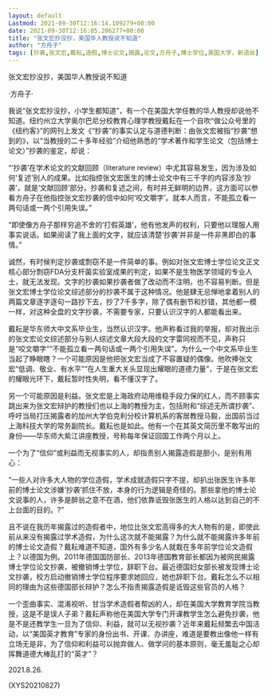 ```yaml
---
layout: default
Lastmod: 2021-09-30T12:16:14.109279+00:00
date: 2021-09-30T12:16:05.206277+00:00
title: "张文宏抄没抄，美国华人教授说不知道"
author: "方舟子"
tags: [抄袭,张文宏,戴耘,造假,博士论文,揭露,论文,方舟子,博士学位,美国大学，新语丝]
---
```


张文宏抄没抄，美国华人教授说不知道

·方舟子·

我说“张文宏抄没抄，小学生都知道”，有一个在美国大学任教的华人教授却说他不知道。纽约州立大学奥尔巴尼分校教育心理学教授戴耘在一个自吹“做公众号里的《纽约客》”的网刊上发文《“抄袭”的事实认定与道德判断：由张文宏被指“抄袭”想到的》，以“当教授的二十多年经验”介绍他熟悉的“学术著作和学生论文（包括博士论文）”抄袭的鉴定，却说：

“‘抄袭’在学术论文的文献回顾（literature review）中尤其容易发生，因为涉及如何‘复述’别人的成果。比如指控张文宏医生的博士论文中有三千字的内容涉及‘抄袭’，就是‘文献回顾’部分。抄袭和复述之间，有时并无鲜明的边界，这方面可以参看方舟子在他指控张文宏抄袭的信中如何‘咬文嚼字’。就本人而言，不能孤立看一两句话或一两个引用失误。”

“即使像方舟子那样穷追不舍的‘打假英雄’，他有他发声的权利，只要他以理服人用事实说话。如果阅读了我上面的文字，就应该清楚‘抄袭’并非是一件非黑即白的事情。”

诚然，有时候判定抄袭或剽窃不是一件简单的事。例如对张文宏博士学位论文正文核心部分剽窃FDA分支杆菌实验室成果的判定，如果不是生物医学领域的专业人士，就无法发现。文字的抄袭如果抄袭者做了改动而不注明，也不容易判断。但是张文宏博士学位论文综述部分的抄袭不属于这种情况。他是肆无忌惮地拿着别人的两篇文章逐字逐句一路抄下去，抄了7千多字，除了偶有删节和抄错，其他都一模一样，对这种全盘的文字抄袭，不需要专家，只要认识汉字的人都能看出来。

戴耘是华东师大中文系毕业生，当然认识汉字。他声称看过我的举报，却对我出示的张文宏论文综述部分与别人综述文章大段大段的文字雷同视而不见，声称只是“咬文嚼字”“不能孤立看一两句话或一两个引用失误”。为什么一个中文系毕业生当起了睁眼瞎？一个可能原因是他把张文宏当成了不容置疑的偶像。他吹捧张文宏“低调、敬业、有水平”“在人生重大关头显现出耀眼的道德力量”，于是在张文宏的耀眼光环下，戴耘暂时性失明，看不懂汉字了。

另一个可能原因是利益。张文宏是上海政府动用维稳手段力保的红人，而不顾事实跳出来为张文宏辩护的教授们也以上海的教授为主，包括附和“综述无所谓抄袭”、呼吁当局打压揭露者的加州大学伯克利分校计算机系的客居教授马毅，出国前当过上海科技大学的常务副院长。戴耘也是如此。他有一个在其英文简历里不敢写出的身份——华东师大紫江讲座教授，号称每年保证回国工作两个月以上。

一个为了“信仰”或利益而无视事实的人，却指责别人揭露造假是胆小，是别有用心：

“一些人对许多大人物的学位造假，学术成就造假只字不提，却扒出张医生许多年前的博士论文涉嫌‘抄袭’抓住不放，本身的行为逻辑是奇怪的。那些拿他的博士论文说事的人，许多是醉翁之意不在酒，他们依靠诋毁张医生的人格以达到自己的不上台面的目的。?”

且不说在我历年揭露过的造假者中，地位比张文宏高得多的大人物有的是，即使此前从来没有揭露过学术造假，为什么这次就不能揭露？为什么就不能揭露许多年前的博士论文造假？戴耘难道不知道，国外有多少名人就栽在多年前学位论文造假上？以德国为例。2011年德国国防部长、2013年德国教育部长都因为被网民揭露博士学位论文抄袭，被撤销博士学位，辞职下台。最近德国妇女部长被发现博士论文抄袭，校方启动撤销博士学位程序要求她回应，她也辞职下台。戴耘怎么不以相同的理由为这些德国部长辩护？怎么不指责揭露造假是诋毁这些官员的人格？

一个歪曲事实、混淆视听、甘当学术造假者帮凶的人，却在美国大学教育学院当教授，这是不是误人子弟？戴耘声称他在美国大学专门开课教学生怎么避免抄袭，他是不是还教学生一旦为了信仰、利益，就可以无视抄袭？近年来戴耘频繁去中国活动，以“美国英才教育”专家的身份出书、开课、办讲座，难道是要教出像他一样有立场无是非，为了信仰和利益可以抛弃做人、做学问的基本原则，毫无羞耻之心却挥舞道德大棒乱打的“英才”？

2021.8.26.

(XYS20210827)

